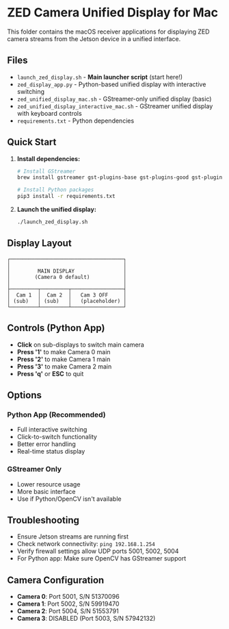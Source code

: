 # ZED Camera Unified Display for Mac

This folder contains the macOS receiver applications for displaying ZED camera streams from the Jetson device in a unified interface.

## Files

- `launch_zed_display.sh` - **Main launcher script** (start here!)
- `zed_display_app.py` - Python-based unified display with interactive switching
- `zed_unified_display_mac.sh` - GStreamer-only unified display (basic)
- `zed_unified_display_interactive_mac.sh` - GStreamer unified display with keyboard controls
- `requirements.txt` - Python dependencies

## Quick Start

1. **Install dependencies:**
   ```bash
   # Install GStreamer
   brew install gstreamer gst-plugins-base gst-plugins-good gst-plugins-bad gst-plugins-ugly gst-libav
   
   # Install Python packages
   pip3 install -r requirements.txt
   ```

2. **Launch the unified display:**
   ```bash
   ./launch_zed_display.sh
   ```

## Display Layout

```
┌─────────────────────────────────────┐
│                                     │
│         MAIN DISPLAY                │
│        (Camera 0 default)           │
│                                     │
├─────────┬─────────┬─────────────────┤
│  Cam 1  │  Cam 2  │   Cam 3 OFF     │
│ (sub)   │ (sub)   │   (placeholder) │
└─────────┴─────────┴─────────────────┘
```

## Controls (Python App)

- **Click** on sub-displays to switch main camera
- **Press '1'** to make Camera 0 main
- **Press '2'** to make Camera 1 main  
- **Press '3'** to make Camera 2 main
- **Press 'q'** or **ESC** to quit

## Options

### Python App (Recommended)
- Full interactive switching
- Click-to-switch functionality
- Better error handling
- Real-time status display

### GStreamer Only
- Lower resource usage
- More basic interface
- Use if Python/OpenCV isn't available

## Troubleshooting

- Ensure Jetson streams are running first
- Check network connectivity: `ping 192.168.1.254`
- Verify firewall settings allow UDP ports 5001, 5002, 5004
- For Python app: Make sure OpenCV has GStreamer support

## Camera Configuration

- **Camera 0**: Port 5001, S/N 51370096
- **Camera 1**: Port 5002, S/N 59919470  
- **Camera 2**: Port 5004, S/N 51553791
- **Camera 3**: DISABLED (Port 5003, S/N 57942132)
